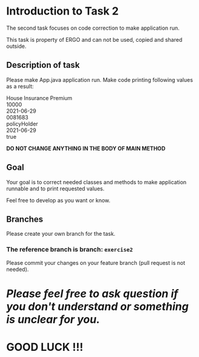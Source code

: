 # Introduction to Task 2
The second task focuses on code correction to make application run. 

This task is property of ERGO and can not be used, copied and shared outside.
## Description of task

Please make App.java application run.
Make code printing following values as a result:

House Insurance Premium<br>
10000<br>
2021-06-29<br>
0081683<br>
policyHolder<br>
2021-06-29<br>
true<br>

**DO NOT CHANGE ANYTHING IN THE BODY OF MAIN METHOD**


## Goal
Your goal is to correct needed classes and methods to make application runnable and to print requested values.

Feel free to develop as you want or know.

## Branches
Please create your own branch for the task.

### **The reference branch is branch: `exercise2`**
Please commit your changes on your feature branch (pull request is not needed).

# _Please feel free to ask question if you don't understand or something is unclear for you._
# **GOOD LUCK !!!**
